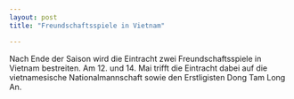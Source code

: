 ```yaml
---
layout: post
title: "Freundschaftsspiele in Vietnam"

---
```


Nach Ende der Saison wird die Eintracht zwei Freundschaftsspiele in Vietnam bestreiten. Am 12. und 14. Mai trifft die Eintracht dabei auf die vietnamesische Nationalmannschaft sowie den Erstligisten Dong Tam Long An.


